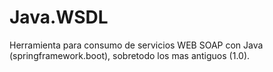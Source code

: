 # Java.WSDL

Herramienta para consumo de servicios WEB SOAP con Java (springframework.boot), sobretodo los mas antiguos (1.0).
